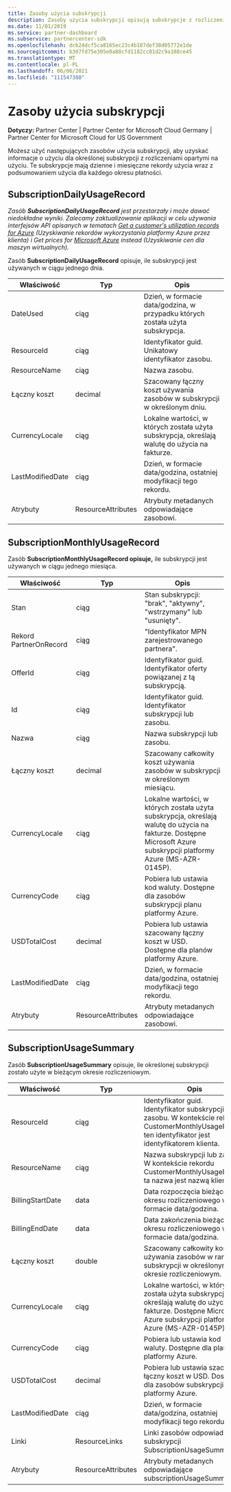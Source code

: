 ```yaml
---
title: Zasoby użycia subskrypcji
description: Zasoby użycia subskrypcji opisują subskrypcje z rozliczeniami opartymi na użyciu. Te subskrypcje mają dzienne i miesięczne rekordy użycia wraz z podsumowaniem użycia dla każdego okresu płatności.
ms.date: 11/01/2019
ms.service: partner-dashboard
ms.subservice: partnercenter-sdk
ms.openlocfilehash: dcb24dcf5ca8165ec23c4b187def38d05772e1de
ms.sourcegitcommit: b307fd75e305e0a88cfd1182cc01d2c9a108ce45
ms.translationtype: MT
ms.contentlocale: pl-PL
ms.lasthandoff: 06/06/2021
ms.locfileid: "111547380"
---
```

# <a name="subscription-usage-resources"></a>Zasoby użycia subskrypcji

**Dotyczy:** Partner Center | Partner Center for Microsoft Cloud Germany | Partner Center for Microsoft Cloud for US Government

Możesz użyć następujących zasobów użycia subskrypcji, aby uzyskać informacje o użyciu dla określonej subskrypcji z rozliczeniami opartymi na użyciu. Te subskrypcje mają dzienne i miesięczne rekordy użycia wraz z podsumowaniem użycia dla każdego okresu płatności.

## <a name="subscriptiondailyusagerecord"></a>SubscriptionDailyUsageRecord

*Zasób **SubscriptionDailyUsageRecord** jest przestarzały i może dawać niedokładne wyniki. Zalecamy zaktualizowanie aplikacji w celu używania interfejsów API opisanych w tematach [Get a customer's utilization records for Azure](get-a-customer-s-utilization-record-for-azure.md) (Uzyskiwanie rekordów wykorzystania platformy Azure przez klienta) i Get prices for [Microsoft Azure](get-prices-for-microsoft-azure.md) instead (Uzyskiwanie cen dla maszyn wirtualnych).*

Zasób **SubscriptionDailyUsageRecord** opisuje, ile subskrypcji jest używanych w ciągu jednego dnia.

| Właściwość         | Typ               | Opis                                                                                   |
|------------------|--------------------|-----------------------------------------------------------------------------------------------|
| DateUsed         | ciąg             | Dzień, w formacie data/godzina, w przypadku których została użyta subskrypcja.                                 |
| ResourceId       | ciąg             | Identyfikator guid. Unikatowy identyfikator zasobu.                                                          |
| ResourceName     | ciąg             | Nazwa zasobu.                                                                     |
| Łączny koszt        | decimal             | Szacowany łączny koszt używania zasobów w subskrypcji w określonym dniu.     |
| CurrencyLocale   | ciąg             | Lokalne wartości, w których została użyta subskrypcja, określają walutę do użycia na fakturze. |
| LastModifiedDate | ciąg             | Dzień, w formacie data/godzina, ostatniej modyfikacji tego rekordu.                             |
| Atrybuty       | ResourceAttributes | Atrybuty metadanych odpowiadające zasobowi.                                        |

## <a name="subscriptionmonthlyusagerecord"></a>SubscriptionMonthlyUsageRecord

Zasób **SubscriptionMonthlyUsageRecord opisuje,** ile subskrypcji jest używanych w ciągu jednego miesiąca.

| Właściwość         | Typ               | Opis                                                                                   |
|------------------|--------------------|-----------------------------------------------------------------------------------------------|
| Stan           | ciąg             | Stan subskrypcji: "brak", "aktywny", "wstrzymany" lub "usunięty".                  |
| Rekord PartnerOnRecord  | ciąg             | "Identyfikator MPN zarejestrowanego partnera".                                                        |
| OfferId          | ciąg             | Identyfikator guid. Identyfikator oferty powiązanej z tą subskrypcją.                                       |
| Id               | ciąg             | Identyfikator guid. Identyfikator subskrypcji lub zasobu.                                                 |
| Nazwa             | ciąg             | Nazwa subskrypcji lub zasobu.                                                     |
| Łączny koszt        | decimal             | Szacowany całkowity koszt używania zasobów w subskrypcji w określonym miesiącu.   |
| CurrencyLocale   | ciąg             | Lokalne wartości, w których została użyta subskrypcja, określają walutę do użycia na fakturze. Dostępne Microsoft Azure subskrypcji platformy Azure (MS-AZR-0145P). |
| CurrencyCode     | ciąg             | Pobiera lub ustawia kod waluty. Dostępne dla zasobów subskrypcji planu platformy Azure.                                         |
| USDTotalCost     | decimal             | Pobiera lub ustawia szacowany łączny koszt w USD. Dostępne dla planów platformy Azure.                                         |
| LastModifiedDate | ciąg             | Dzień, w formacie data/godzina, ostatniej modyfikacji tego rekordu.                             |
| Atrybuty       | ResourceAttributes | Atrybuty metadanych odpowiadające zasobowi.                                        |

## <a name="subscriptionusagesummary"></a>SubscriptionUsageSummary

Zasób **SubscriptionUsageSummary** opisuje, ile określonej subskrypcji zostało użyte w bieżącym okresie rozliczeniowym.

| Właściwość         | Typ               | Opis                                                                                                            |
|------------------|--------------------|------------------------------------------------------------------------------------------------------------------------|
| ResourceId       | ciąg             | Identyfikator guid. Identyfikator subskrypcji lub zasobu. W kontekście rekordu CustomerMonthlyUsageRecord ten identyfikator jest identyfikatorem klienta. |
| ResourceName     | ciąg             | Nazwa subskrypcji lub zasobu. W kontekście rekordu CustomerMonthlyUsageRecord ta nazwa jest nazwą klienta. |
| BillingStartDate | data               | Data rozpoczęcia bieżącego okresu rozliczeniowego w formacie data/godzina.                                                     |
| BillingEndDate   | data               | Data zakończenia bieżącego okresu rozliczeniowego w formacie data/godzina.                                                       |
| Łączny koszt        | double             | Szacowany całkowity koszt używania zasobów w ramach subskrypcji w określonym okresie rozliczeniowym.               |
| CurrencyLocale   | ciąg             | Lokalne wartości, w których została użyta subskrypcja, określają walutę do użycia na fakturze. Dostępne Microsoft Azure subskrypcji platformy Azure (MS-AZR-0145P). |
| CurrencyCode   | ciąg             | Pobiera lub ustawia kod waluty. Dostępne dla planów platformy Azure.                                         |
| USDTotalCost   | decimal             | Pobiera lub ustawia szacowany łączny koszt w USD. Dostępne dla zasobów subskrypcji planu platformy Azure.                                         |
| LastModifiedDate | ciąg             | Dzień, w formacie data/godzina, ostatniej modyfikacji tego rekordu.                                                      |
| Linki            | ResourceLinks      | Linki zasobów odpowiadające subskrypcji SubscriptionUsageSummary.                                                      |
| Atrybuty       | ResourceAttributes | Atrybuty metadanych odpowiadające subscriptionUsageSummary.                                                 |
